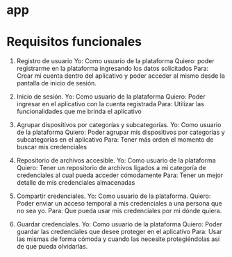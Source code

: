 # app

# Requisitos funcionales


1.	Registro de usuario
Yo: Como usuario de la plataforma
Quiero: poder registrarme en la plataforma ingresando los datos solicitados
Para: Crear mi cuenta dentro del aplicativo y poder acceder al mismo desde la pantalla de inicio de sesión.

2.	Inicio de sesión.
Yo: Como usuario de la plataforma
Quiero: Poder ingresar en el aplicativo con la cuenta registrada
Para: Utilizar las funcionalidades que me brinda el aplicativo

3.	Agrupar dispositivos por categorías y subcategorías.
Yo: Como usuario de la plataforma
Quiero: Poder agrupar mis dispositivos por categorías y subcategorías en el aplicativo
Para: Tener más orden el momento de buscar mis credenciales

4.	Repositorio de archivos accesible.
Yo: Como usuario de la plataforma
Quiero: Tener un repositorio de archivos ligados a mi categoría de credenciales al cual pueda acceder cómodamente
Para: Tener un mejor detalle de mis credenciales almacenadas

5.	Compartir credenciales.
Yo: Como usuario de la plataforma.
Quiero: Poder enviar un acceso temporal a mis credenciales a una persona que no sea yo.
Para: Que pueda usar mis credenciales por mi dónde quiera.

6.	Guardar credenciales.
Yo: Como usuario de la plataforma
Quiero: Poder guardar las credenciales que desee proteger en el aplicativo
Para: Usar las mismas de forma cómoda y cuando las necesite protegiéndolas así de que pueda olvidarlas.
